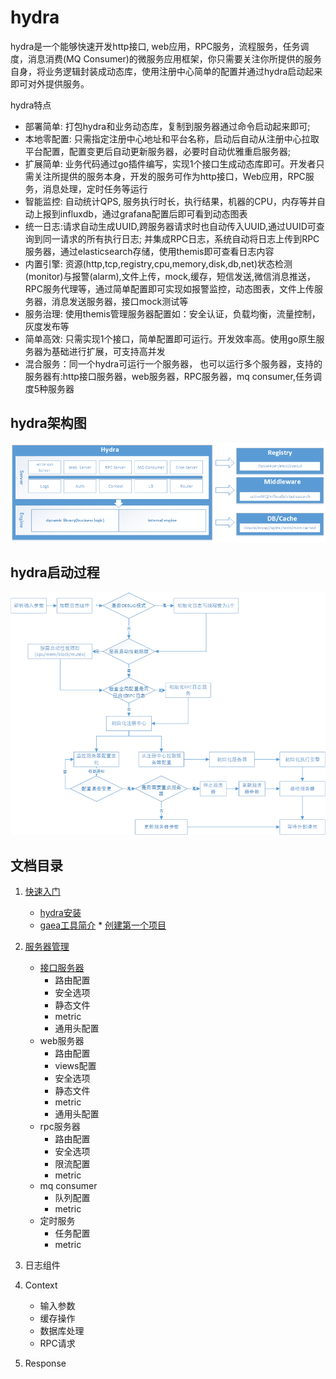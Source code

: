 # hydra
hydra是一个能够快速开发http接口, web应用，RPC服务，流程服务，任务调度，消息消费(MQ Consumer)的微服务应用框架，你只需要关注你所提供的服务自身，将业务逻辑封装成动态库，使用注册中心简单的配置并通过hydra启动起来即可对外提供服务。


  hydra特点
* 部署简单: 打包hydra和业务动态库，复制到服务器通过命令启动起来即可; 
* 本地零配置: 只需指定注册中心地址和平台名称，启动后自动从注册中心拉取平台配置，配置变更后自动更新服务器，必要时自动优雅重启服务器; 
* 扩展简单: 业务代码通过go插件编写，实现1个接口生成动态库即可。开发者只需关注所提供的服务本身，开发的服务可作为http接口，Web应用，RPC服务，消息处理，定时任务等运行
* 智能监控: 自动统计QPS, 服务执行时长，执行结果，机器的CPU，内存等并自动上报到influxdb，通过grafana配置后即可看到动态图表
* 统一日志:请求自动生成UUID,跨服务器请求时也自动传入UUID,通过UUID可查询到同一请求的所有执行日志; 并集成RPC日志，系统自动将日志上传到RPC服务器，通过elasticsearch存储，使用themis即可查看日志内容
* 内置引擎: 资源(http,tcp,registry,cpu,memory,disk,db,net)状态检测(monitor)与报警(alarm),文件上传，mock,缓存，短信发送,微信消息推送，RPC服务代理等，通过简单配置即可实现如报警监控，动态图表，文件上传服务器，消息发送服务器，接口mock测试等
* 服务治理: 使用themis管理服务器配置如：安全认证，负载均衡，流量控制，灰度发布等
* 简单高效: 只需实现1个接口，简单配置即可运行。开发效率高。使用go原生服务器为基础进行扩展，可支持高并发
* 混合服务：同一个hydra可运行一个服务器， 也可以运行多个服务器，支持的服务器有:http接口服务器，web服务器，RPC服务器，mq consumer,任务调度5种服务器



## hydra架构图

![架构图](https://github.com/qxnw/hydra/blob/master/quickstart/hydra.png?raw=true)


## hydra启动过程


![架构图](https://github.com/qxnw/hydra/blob/master/quickstart/flow.png?raw=true)

## 文档目录
1. [快速入门](README.md#hydra)
      * [hydra安装](https://github.com/qxnw/hydra/blob/master/quickstart/2_install.md)
      * [gaea工具简介](https://github.com/qxnw/hydra/blob/master/quickstart/3.install_gaea.md)
       * [创建第一个项目](https://github.com/qxnw/hydra/blob/master/quickstart/6.first_project.md)
      
2. [服务器管理](https://github.com/qxnw/hydra/blob/master/quickstart/7.server.intro.md)
      * [接口服务器](https://github.com/qxnw/hydra/blob/master/quickstart/api/1.api_intro.md)
          + 路由配置
          + 安全选项
          + 静态文件
          + metric 
          + 通用头配置
      * web服务器
          + 路由配置
          + views配置
          + 安全选项
          + 静态文件
          + metric 
          + 通用头配置
      * rpc服务器
          + 路由配置
          + 安全选项
          + 限流配置
          + metric
      * mq consumer
          + 队列配置
          + metric
      * 定时服务
          + 任务配置
          + metric
3. 日志组件
4. Context
      * 输入参数
      * 缓存操作
      * 数据库处理
      * RPC请求
5. Response
     